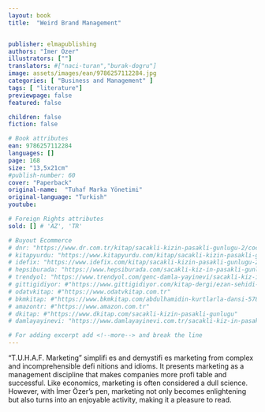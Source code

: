 ```yaml
---
layout: book
title:  "Weird Brand Management"


publisher: elmapublishing
authors: "İmer Özer"
illustrators: [""]
translators: #["naci-turan","burak-dogru"]
image: assets/images/ean/9786257112284.jpg
categories: [ "Business and Management" ]
tags: [ "literature"]
previewpage: false
featured: false

children: false
fiction: false

# Book attributes
ean: 9786257112284
languages: []
page: 168
size: "13,5x21cm"
#publish-number: 60
cover: "Paperback"
original-name:  "Tuhaf Marka Yönetimi"
original-language: "Turkish"
youtube:

# Foreign Rights attributes
sold: [] # 'AZ', 'TR'

# Buyout Ecommerce
# dnr: "https://www.dr.com.tr/kitap/sacakli-kizin-pasakli-gunlugu-2/cocuk-ve-genclik/genclik-10-yas/roman-oyku/urunno=0001893059001"
# kitapyurdu: "https://www.kitapyurdu.com/kitap/sacakli-kizin-pasakli-gunlugu-2-/560122.html&filter_name=Sa%C3%A7akl%C4%B1+K%C4%B1z%27%C4%B1n+Pasakl%C4%B1+G%C3%BCnl%C3%BC%C4%9F%C3%BC+2"
# idefix: "https://www.idefix.com/kitap/sacakli-kizin-pasakli-gunlugu-2/cocuk-ve-genclik/genclik-10-yas/roman-oyku/urunno=0001893059001"
# hepsiburada: "https://www.hepsiburada.com/sacakli-kiz-in-pasakli-gunlugu-2-damla-yayinevi-p-HBV000012ER86"
# trendyol: "https://www.trendyol.com/genc-damla-yayinevi/sacakli-kiz-in-pasakli-gunlugu-2-p-54825777"
# gittigidiyor: #"https://www.gittigidiyor.com/kitap-dergi/ezan-sehidi-adnan-menderes_pdp_732728793"
# odatvkitap: #"https://www.odatvkitap.com.tr"
# bkmkitap: #"https://www.bkmkitap.com/abdulhamidin-kurtlarla-dansi-578226"
# amazontr: #"https://www.amazon.com.tr"
# dkitap: #"https://www.dkitap.com/sacakli-kizin-pasakli-gunlugu"
# damlayayinevi: "https://www.damlayayinevi.com.tr/sacakli-kiz-in-pasakli-gunlugu-2-bu-iste-bi-terslik-var"

# For adding excerpt add <!--more--> and break the line
---
```

“T.U.H.A.F. Marketing” simplifi es and demystifi es
marketing from complex and incomprehensible
defi nitions and idioms. It presents marketing as
a management discipline that makes companies
more profi table and successful. Like economics, marketing is often considered a dull science.
However, with İmer Özer’s pen, marketing not only
becomes enlightening but also turns into an enjoyable activity, making it a pleasure to read.
<!--more--> 

